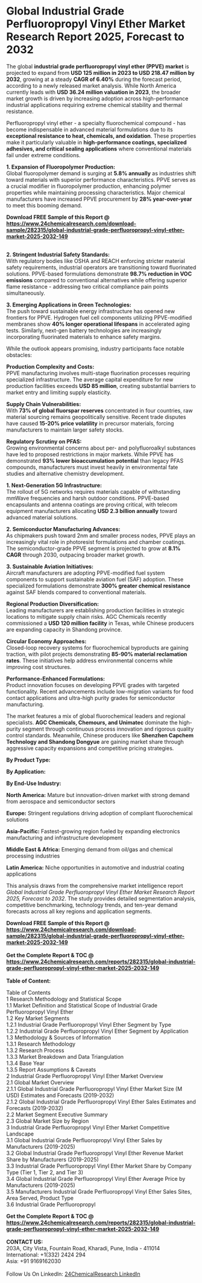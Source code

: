 <h1>Global Industrial Grade Perfluoropropyl Vinyl Ether Market Research Report 2025, Forecast to 2032</h1><p>The global <strong>industrial grade perfluoropropyl vinyl ether (PPVE) market</strong> is projected to expand from <strong>USD 125 million in 2023 to USD 218.47 million by 2032</strong>, growing at a steady <strong>CAGR of 6.40%</strong> during the forecast period, according to a newly released market analysis. While North America currently leads with <strong>USD 36.24 million valuation in 2023</strong>, the broader market growth is driven by increasing adoption across high-performance industrial applications requiring extreme chemical stability and thermal resistance.</p><p>Perfluoropropyl vinyl ether - a specialty fluorochemical compound - has become indispensable in advanced material formulations due to its <strong>exceptional resistance to heat, chemicals, and oxidation</strong>. These properties make it particularly valuable in <strong>high-performance coatings, specialized adhesives, and critical sealing applications</strong> where conventional materials fail under extreme conditions.</p><p><strong>1. Expansion of Fluoropolymer Production:</strong><br>
Global fluoropolymer demand is surging at <strong>5.8% annually</strong> as industries shift toward materials with superior performance characteristics. PPVE serves as a crucial modifier in fluoropolymer production, enhancing polymer properties while maintaining processing characteristics. Major chemical manufacturers have increased PPVE procurement by <strong>28% year-over-year</strong> to meet this booming demand.</p><div><b>Download FREE Sample of this Report @ 
            <a href="https://www.24chemicalresearch.com/download-sample/282315/global-industrial-grade-perfluoropropyl-vinyl-ether-market-2025-2032-149">
            https://www.24chemicalresearch.com/download-sample/282315/global-industrial-grade-perfluoropropyl-vinyl-ether-market-2025-2032-149</a></b></div><br><p><strong>2. Stringent Industrial Safety Standards:</strong><br>
With regulatory bodies like OSHA and REACH enforcing stricter material safety requirements, industrial operators are transitioning toward fluorinated solutions. PPVE-based formulations demonstrate <strong>98.7% reduction in VOC emissions</strong> compared to conventional alternatives while offering superior flame resistance - addressing two critical compliance pain points simultaneously.</p><p><strong>3. Emerging Applications in Green Technologies:</strong><br>
The push toward sustainable energy infrastructure has opened new frontiers for PPVE. Hydrogen fuel cell components utilizing PPVE-modified membranes show <strong>40% longer operational lifespans</strong> in accelerated aging tests. Similarly, next-gen battery technologies are increasingly incorporating fluorinated materials to enhance safety margins.</p><p>While the outlook appears promising, industry participants face notable obstacles:</p><p><strong>Production Complexity and Costs:</strong><br>
	PPVE manufacturing involves multi-stage fluorination processes requiring specialized infrastructure. The average capital expenditure for new production facilities exceeds <strong>USD 85 million</strong>, creating substantial barriers to market entry and limiting supply elasticity.</p><p><strong>Supply Chain Vulnerabilities:</strong><br>
	With <strong>73% of global fluorspar reserves</strong> concentrated in four countries, raw material sourcing remains geopolitically sensitive. Recent trade disputes have caused <strong>15-20% price volatility</strong> in precursor materials, forcing manufacturers to maintain larger safety stocks.</p><p><strong>Regulatory Scrutiny on PFAS:</strong><br>
	Growing environmental concerns about per- and polyfluoroalkyl substances have led to proposed restrictions in major markets. While PPVE has demonstrated <strong>93% lower bioaccumulation potential</strong> than legacy PFAS compounds, manufacturers must invest heavily in environmental fate studies and alternative chemistry development.</p><p><strong>1. Next-Generation 5G Infrastructure:</strong><br>
The rollout of 5G networks requires materials capable of withstanding mmWave frequencies and harsh outdoor conditions. PPVE-based encapsulants and antenna coatings are proving critical, with telecom equipment manufacturers allocating <strong>USD 2.3 billion annually</strong> toward advanced material solutions.</p><p><strong>2. Semiconductor Manufacturing Advances:</strong><br>
As chipmakers push toward 2nm and smaller process nodes, PPVE plays an increasingly vital role in photoresist formulations and chamber coatings. The semiconductor-grade PPVE segment is projected to grow at <strong>8.1% CAGR</strong> through 2030, outpacing broader market growth.</p><p><strong>3. Sustainable Aviation Initiatives:</strong><br>
Aircraft manufacturers are adopting PPVE-modified fuel system components to support sustainable aviation fuel (SAF) adoption. These specialized formulations demonstrate <strong>300% greater chemical resistance</strong> against SAF blends compared to conventional materials.</p><p><strong>Regional Production Diversification:</strong><br>
	Leading manufacturers are establishing production facilities in strategic locations to mitigate supply chain risks. AGC Chemicals recently commissioned a <strong>USD 120 million facility</strong> in Texas, while Chinese producers are expanding capacity in Shandong province.</p><p><strong>Circular Economy Approaches:</strong><br>
	Closed-loop recovery systems for fluorochemical byproducts are gaining traction, with pilot projects demonstrating <strong>85-90% material reclamation rates</strong>. These initiatives help address environmental concerns while improving cost structures.</p><p><strong>Performance-Enhanced Formulations:</strong><br>
	Product innovation focuses on developing PPVE grades with targeted functionality. Recent advancements include low-migration variants for food contact applications and ultra-high purity grades for semiconductor manufacturing.</p><p>The market features a mix of global fluorochemical leaders and regional specialists. <strong>AGC Chemicals, Chemours, and Unimatec</strong> dominate the high-purity segment through continuous process innovation and rigorous quality control standards. Meanwhile, Chinese producers like <strong>Shenzhen Capchem Technology and Shandong Dongyue</strong> are gaining market share through aggressive capacity expansions and competitive pricing strategies.</p><p><strong>By Product Type:</strong></p><p><strong>By Application:</strong></p><p><strong>By End-Use Industry:</strong></p><p><strong>North America:</strong> Mature but innovation-driven market with strong demand from aerospace and semiconductor sectors</p><p><strong>Europe:</strong> Stringent regulations driving adoption of compliant fluorochemical solutions</p><p><strong>Asia-Pacific:</strong> Fastest-growing region fueled by expanding electronics manufacturing and infrastructure development</p><p><strong>Middle East &amp; Africa:</strong> Emerging demand from oil/gas and chemical processing industries</p><p><strong>Latin America:</strong> Niche opportunities in automotive and industrial coating applications</p><p>This analysis draws from the comprehensive market intelligence report <em>Global Industrial Grade Perfluoropropyl Vinyl Ether Market Research Report 2025, Forecast to 2032</em>. The study provides detailed segmentation analysis, competitive benchmarking, technology trends, and ten-year demand forecasts across all key regions and application segments.</p><div><b>Download FREE Sample of this Report @ 
            <a href="https://www.24chemicalresearch.com/download-sample/282315/global-industrial-grade-perfluoropropyl-vinyl-ether-market-2025-2032-149">
            https://www.24chemicalresearch.com/download-sample/282315/global-industrial-grade-perfluoropropyl-vinyl-ether-market-2025-2032-149</a></b></div><br><div><b>Get the Complete Report & TOC @ 
            <a href="https://www.24chemicalresearch.com/reports/282315/global-industrial-grade-perfluoropropyl-vinyl-ether-market-2025-2032-149">
            https://www.24chemicalresearch.com/reports/282315/global-industrial-grade-perfluoropropyl-vinyl-ether-market-2025-2032-149</a></b></div><br>
            <b>Table of Content:</b><p>Table of Contents<br />
1 Research Methodology and Statistical Scope<br />
1.1 Market Definition and Statistical Scope of Industrial Grade Perfluoropropyl Vinyl Ether<br />
1.2 Key Market Segments<br />
1.2.1 Industrial Grade Perfluoropropyl Vinyl Ether Segment by Type<br />
1.2.2 Industrial Grade Perfluoropropyl Vinyl Ether Segment by Application<br />
1.3 Methodology & Sources of Information<br />
1.3.1 Research Methodology<br />
1.3.2 Research Process<br />
1.3.3 Market Breakdown and Data Triangulation<br />
1.3.4 Base Year<br />
1.3.5 Report Assumptions & Caveats<br />
2 Industrial Grade Perfluoropropyl Vinyl Ether Market Overview<br />
2.1 Global Market Overview<br />
2.1.1 Global Industrial Grade Perfluoropropyl Vinyl Ether Market Size (M USD) Estimates and Forecasts (2019-2032)<br />
2.1.2 Global Industrial Grade Perfluoropropyl Vinyl Ether Sales Estimates and Forecasts (2019-2032)<br />
2.2 Market Segment Executive Summary<br />
2.3 Global Market Size by Region<br />
3 Industrial Grade Perfluoropropyl Vinyl Ether Market Competitive Landscape<br />
3.1 Global Industrial Grade Perfluoropropyl Vinyl Ether Sales by Manufacturers (2019-2025)<br />
3.2 Global Industrial Grade Perfluoropropyl Vinyl Ether Revenue Market Share by Manufacturers (2019-2025)<br />
3.3 Industrial Grade Perfluoropropyl Vinyl Ether Market Share by Company Type (Tier 1, Tier 2, and Tier 3)<br />
3.4 Global Industrial Grade Perfluoropropyl Vinyl Ether Average Price by Manufacturers (2019-2025)<br />
3.5 Manufacturers Industrial Grade Perfluoropropyl Vinyl Ether Sales Sites, Area Served, Product Type<br />
3.6 Industrial Grade Perfluoropropyl </p><div><b>Get the Complete Report & TOC @ 
            <a href="https://www.24chemicalresearch.com/reports/282315/global-industrial-grade-perfluoropropyl-vinyl-ether-market-2025-2032-149">
            https://www.24chemicalresearch.com/reports/282315/global-industrial-grade-perfluoropropyl-vinyl-ether-market-2025-2032-149</a></b></div><br><b>CONTACT US:</b><br>
            203A, City Vista, Fountain Road, Kharadi, Pune, India - 411014<br>
            International: +1(332) 2424 294<br>
            Asia: +91 9169162030 <br><br>
            Follow Us On LinkedIn: <a href="https://www.linkedin.com/company/24chemicalresearch/">24ChemicalResearch LinkedIn</a>